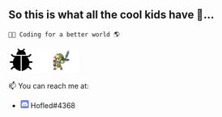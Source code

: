 ## So this is what all the cool kids have 🤔...

    👨‍💻 Coding for a better world 🌎

<div>
<img src="./assets/bug.png" height="50px">
<img src="./assets/link.gif" height="50px">
</div>

📫 You can reach me at:
- <img src="./assets/discord_icon.png" height="16px" width="16px"/> Hofled#4368
